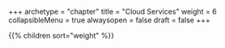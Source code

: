 +++
archetype = "chapter"
title = "Cloud Services"
weight = 6
collapsibleMenu = true
alwaysopen = false
draft = false
+++

{{% children sort="weight" %}}


